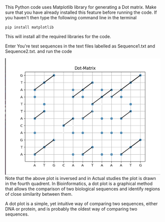 This Python code uses Matplotlib library for generating a Dot matrix. Make sure that you have already installed this feature before running the code. If you haven't then type the following command line in the terminal

    pip install matplotlib

This will install all the required libraries for the code.

Enter You're test sequences in the text files labelled as Sequence1.txt and Sequence2.txt. and run the code

![Screenshot](Matrix.png)
Note that the above plot is inversed and in Actual studies the plot is drawn in the fourth quadrent.
In Bioinformatics, a dot plot is a graphical method that allows the comparison of two 
biological sequences and identify regions of close similarity between them.

A dot plot is a simple, yet intuitive way of comparing two sequences, either DNA or 
protein, and is probably the oldest way of comparing two sequences.


